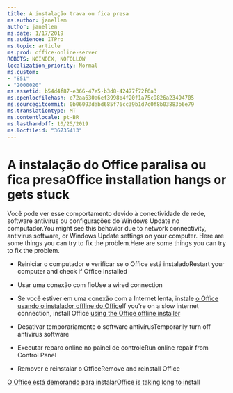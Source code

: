 ```yaml
---
title: A instalação trava ou fica presa
ms.author: janellem
author: janellem
ms.date: 1/17/2019
ms.audience: ITPro
ms.topic: article
ms.prod: office-online-server
ROBOTS: NOINDEX, NOFOLLOW
localization_priority: Normal
ms.custom:
- "851"
- "2000020"
ms.assetid: b54d4f87-e366-47e5-b3d8-42477f72f6a3
ms.openlocfilehash: e72aa630a6ef3998b4f20f1a75c9826a23494705
ms.sourcegitcommit: 0b06093dabd685f76cc39b1d7c0f8b03883b6e79
ms.translationtype: MT
ms.contentlocale: pt-BR
ms.lasthandoff: 10/25/2019
ms.locfileid: "36735413"
---
```

# <a name="office-installation-hangs-or-gets-stuck"></a><span data-ttu-id="7792f-102">A instalação do Office paralisa ou fica presa</span><span class="sxs-lookup"><span data-stu-id="7792f-102">Office installation hangs or gets stuck</span></span>

<span data-ttu-id="7792f-103">Você pode ver esse comportamento devido à conectividade de rede, software antivírus ou configurações do Windows Update no computador.</span><span class="sxs-lookup"><span data-stu-id="7792f-103">You might see this behavior due to network connectivity, antivirus software, or Windows Update settings on your computer.</span></span> <span data-ttu-id="7792f-104">Here are some things you can try to fix the problem.</span><span class="sxs-lookup"><span data-stu-id="7792f-104">Here are some things you can try to fix the problem.</span></span>
  
- <span data-ttu-id="7792f-105">Reiniciar o computador e verificar se o Office está instalado</span><span class="sxs-lookup"><span data-stu-id="7792f-105">Restart your computer and check if Office Installed</span></span>

- <span data-ttu-id="7792f-106">Usar uma conexão com fio</span><span class="sxs-lookup"><span data-stu-id="7792f-106">Use a wired connection</span></span>

- <span data-ttu-id="7792f-107">Se você estiver em uma conexão com a Internet lenta, instale [o Office usando o instalador offline do Office](https://support.office.com/article/f0a85fe7-118f-41cb-a791-d59cef96ad1c?wt.mc_id=Alchemy_ClientDIA)</span><span class="sxs-lookup"><span data-stu-id="7792f-107">If you're on a slow internet connection, install Office [using the Office offline installer](https://support.office.com/article/f0a85fe7-118f-41cb-a791-d59cef96ad1c?wt.mc_id=Alchemy_ClientDIA)</span></span>

- <span data-ttu-id="7792f-108">Desativar temporariamente o software antivírus</span><span class="sxs-lookup"><span data-stu-id="7792f-108">Temporarily turn off antivirus software</span></span>

- <span data-ttu-id="7792f-109">Executar reparo online no painel de controle</span><span class="sxs-lookup"><span data-stu-id="7792f-109">Run online repair from Control Panel</span></span>

- <span data-ttu-id="7792f-110">Remover e reinstalar o Office</span><span class="sxs-lookup"><span data-stu-id="7792f-110">Remove and reinstall Office</span></span>

[<span data-ttu-id="7792f-111">O Office está demorando para instalar</span><span class="sxs-lookup"><span data-stu-id="7792f-111">Office is taking long to install</span></span>](https://support.office.com/article/0f09f357-3fef-42a6-b8aa-cef4c6c44bdf?wt.mc_id=Alchemy_ClientDIA)
  